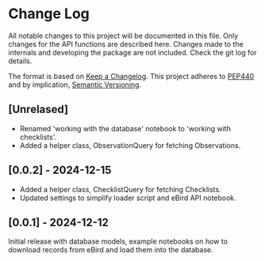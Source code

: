 # Change Log
All notable changes to this project will be documented in this file.
Only changes for the API functions are described here. Changes made
to the internals and developing the package are not included. Check
the git log for details.

The format is based on [Keep a Changelog](http://keepachangelog.com/).
This project adheres to [PEP440](https://www.python.org/dev/peps/pep-0440/)
and by implication, [Semantic Versioning](http://semver.org/).

## [Unrelased]
- Renamed 'working with the database' notebook to 'working with checklists'.
- Added a helper class, ObservationQuery for fetching Observations.

## [0.0.2] - 2024-12-15
- Added a helper class, ChecklistQuery for fetching Checklists.
- Updated settings to simplify loader script and eBird API notebook.

## [0.0.1] - 2024-12-12
Initial release with database models, example notebooks on how to
download records from eBird and load them into the database.
